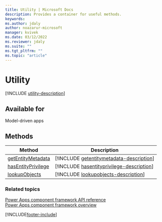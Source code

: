 ```yaml
---
title: Utility | Microsoft Docs
description: Provides a container for useful methods.
keywords:
ms.author: jdaly
author: noazarur-microsoft
manager: kvivek
ms.date: 03/12/2022
ms.reviewer: jdaly
ms.suite: ""
ms.tgt_pltfrm: ""
ms.topic: "article"
---
```


# Utility

[!INCLUDE [utility-description](includes/utility-description.md)]

## Available for 

Model-driven apps

## Methods

|Method | Description | 
| ------|-------------|
|[getEntityMetadata](utility/getentitymetadata.md)|[!INCLUDE [getentitymetadata-description](utility/includes/getentitymetadata-description.md)]|
|[hasEntityPrivilege](utility/hasentityprivilege.md)|[!INCLUDE [hasentityprivilege-description](utility/includes/hasentityprivilege-description.md)]|
|[lookupObjects](utility/lookupobjects.md)|[!INCLUDE [lookupobjects-description](utility/includes/lookupobjects-description.md)]|


### Related topics

[Power Apps component framework API reference](../reference/index.md)<br/>
[Power Apps component framework overview](../overview.md)

[!INCLUDE[footer-include](../../../includes/footer-banner.md)]